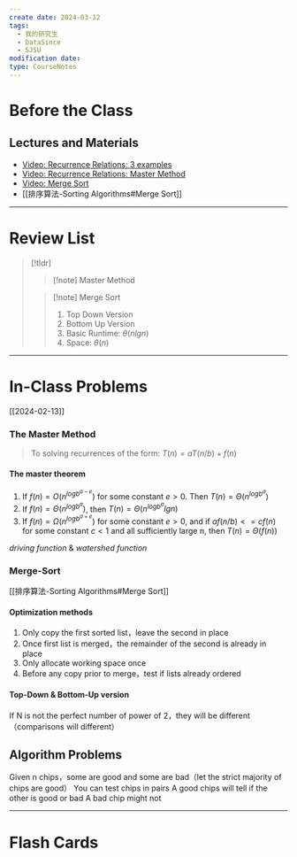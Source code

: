 ```yaml
---
create date: 2024-03-12
tags:
  - 我的研究生
  - DataSince
  - SJSU
modification date: 
type: CourseNotes
---
```

# Before the Class
## Lectures and Materials
- [Video: Recurrence Relations: 3 examples](https://www.youtube.com/watch?v=yPaEB7iVLuQ&list=PLSVu1-lON6LybCHQs8Io_EhyrEQ4b1xAF&index=4&t=12s)
- [Video: Recurrence Relations: Master Method](https://www.youtube.com/watch?v=SDnnDZgxYiI&list=PLSVu1-lON6LybCHQs8Io_EhyrEQ4b1xAF&index=5)
- [Video: Merge Sort](https://www.youtube.com/watch?v=k3oezbZgfDs)
- [[排序算法-Sorting Algorithms#Merge Sort]]
 
---
# Review List
>[!tldr]
>>[!note] Master Method
>
>>[!note] Merge Sort
>>1. Top Down Version
>>2. Bottom Up Version
>>3. Basic Runtime: $θ(nlgn)$
>>4. Space: $θ(n)$

---
# In-Class Problems
 [[2024-02-13]]
### The Master Method
> To solving recurrences of the form: $T(n)=aT(n/b)+f(n)$
#### The master  theorem
1. If $f(n) = O(n^{logb^{a-e}})$ for some constant $e > 0$. Then $T(n) = Θ(n^{logb^a})$ 
2. If $f(n) = Θ(n^{logb^a})$, then $T(n) = Θ(n^{logb^a}lgn)$
3. If $f(n) = Ω(n^{logb^{a+e}})$ for some constant $e>0$, and if $af(n/b) <= cf(n)$ for some constant $c<1$ and all sufficiently large n, then $T(n)=Θ(f(n))$

*driving function* & *watershed function*

### Merge-Sort
[[排序算法-Sorting Algorithms#Merge Sort]]
#### Optimization methods
1. Only copy the first sorted list，leave the second in place
2. Once first list is merged，the remainder of the second is already in place
3. Only allocate working space once
4. Before any copy prior to merge，test if lists already ordered
#### Top-Down & Bottom-Up version
If N is not the perfect number of power of 2，they will be different（comparisons will different）

## Algorithm  Problems
Given n chips，some are good and some are bad（let the strict majority of chips are good）
You can test chips in pairs
A good chips will tell if the other is good or bad
A bad chip might not

---
# Flash Cards
